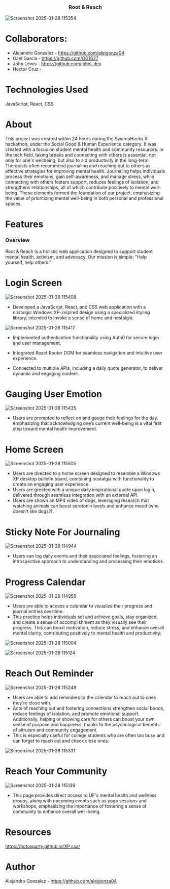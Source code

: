 <h3 align="center">Root & Reach</h3>

![Screenshot 2025-01-28 115354](https://github.com/user-attachments/assets/fdb4871b-0647-4709-bf5f-7b413a5b9630)

# Collaborators:
- Alejandro Gonzalez - https://github.com/alejgonza04
- Gael Garcia - https://github.com/GG1627
- John Lewis - https://github.com/johnl-dev
- Hector Cruz - 

# Technologies Used
JavaScript, React, CSS

# About 
This project was created within 24 hours during the SwampHacks X hackathon, under the Social Good & Human Experience category. It was created with a focus on student mental health and community resources. In the tech field, taking breaks and connecting with others is essential, not only for one's wellbeing, but also to aid productivity in the long-term. Therapists often recommend journaling and reaching out to others as effective strategies for improving mental health. Journaling helps individuals process their emotions, gain self-awareness, and manage stress, while connecting with others fosters support, reduces feelings of isolation, and strengthens relationships, all of which contribute positively to mental well-being. These elements formed the foundation of our project, emphasizing the value of prioritizing mental well-being in both personal and professional spaces.

# Features
### Overview
Root & Reach is a holistic web application designed to support student mental health, activism, and advocacy. Our mission is simple: "Help yourself, help others."

# Login Screen
![Screenshot 2025-01-28 115408](https://github.com/user-attachments/assets/64cdbae0-9678-4090-a0c8-e91f4f743453)

- Developed a JavaScript, React, and CSS web application with a nostalgic Windows XP-inspired design using a specialized styling library, intended to invoke a sense of home and nostalgia.

![Screenshot 2025-01-28 115417](https://github.com/user-attachments/assets/0cbf2749-5742-4dd9-b084-bd16bca14414)

- Implemented authentication functionality using Auth0 for secure login and user management.

- Integrated React Router DOM for seamless navigation and intuitive user experience.
- Connected to multiple APIs, including a daily quote generator, to deliver dynamic and engaging content.

# Gauging User Emotion
![Screenshot 2025-01-28 115435](https://github.com/user-attachments/assets/9c3d9918-07a8-43b4-896b-0830c11d0fad)

- Users are prompted to reflect on and gauge their feelings for the day, emphasizing that acknowledging one’s current well-being is a vital first step toward mental health improvement.

# Home Screen
![Screenshot 2025-01-28 115505](https://github.com/user-attachments/assets/739f3569-a986-4b13-9cc7-51d4de3de71e)

- Users are directed to a home screen designed to resemble a Windows XP desktop bulletin board, combining nostalgia with functionality to create an engaging user experience.
- Users are greeted with a unique daily inspirational quote upon login, delivered through seamless integration with an external API.
- Users are shown an MP4 video of dogs, leveraging research that watching animals can boost serotonin levels and enhance mood (who doesn't like dogs?).

# Sticky Note For Journaling
![Screenshot 2025-01-28 114944](https://github.com/user-attachments/assets/5754fa0f-4887-45c4-a246-34654fd35bc1)
- Users can log daily events and their associated feelings, fostering an introspective approach to understanding and processing their emotions.

# Progress Calendar
![Screenshot 2025-01-28 114955](https://github.com/user-attachments/assets/76a31839-0ac4-44fd-8169-aa4d5b9f5bc6)
- Users are able to access a calendar to visualize their progress and journal entries overtime.
- This practice helps individuals set and achieve goals, stay organized, and create a sense of accomplishment as they visually see their progress. This can boost motivation, reduce stress, and enhance overall mental clarity, contributing positively to mental health and productivity.

![Screenshot 2025-01-28 115004](https://github.com/user-attachments/assets/0678b5f5-fa56-4a87-9a74-76223129650e)

![Screenshot 2025-01-28 115124](https://github.com/user-attachments/assets/036783d0-ed9d-4170-b037-e7c8dd5d8239)

# Reach Out Reminder
![Screenshot 2025-01-28 115249](https://github.com/user-attachments/assets/c0f4304a-8322-4101-89e1-18a0c0d931e9)
- Users are able to add reminders to the calendar to reach out to ones they're close with.
- Acts of reaching out and fostering connections strengthen social bonds, reduce feelings of isolation, and promote emotional support. Additionally, helping or showing care for others can boost your own sense of purpose and happiness, thanks to the psychological benefits of altruism and community engagement.
- This is especially useful for college students who are often too busy and can forget to reach out and check close ones.

![Screenshot 2025-01-28 115331](https://github.com/user-attachments/assets/02f67cd1-c325-4e19-be2b-5875ab5ec11e)

# Reach Your Community
![Screenshot 2025-01-28 115139](https://github.com/user-attachments/assets/f56b27e7-d979-49b4-bfc2-d05ede82b57a)
- This page provides direct access to UF's mental health and wellness groups, along with upcoming events such as yoga sessions and workshops, emphasizing the importance of fostering a sense of community to enhance overall well-being.

# Resources
https://botoxparty.github.io/XP.css/

# Author
Alejandro Gonzalez - https://github.com/alejgonza04

